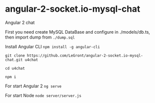 # angular-2-socket.io-mysql-chat
Angular 2 chat

First you need create MySQL DataBase and configure in ./models/db.ts, then import dump from `./dump.sql`

Install Angular CLI
`
npm install -g angular-cli
`

`
git clone https://github.com/LeGront/angular-2-socket.io-mysql-chat.git u4chat
`

`
cd u4chat
`

`
npm i
`

For start Angular 2 
`
ng serve
`

For start Node `
node server/server.js
`
